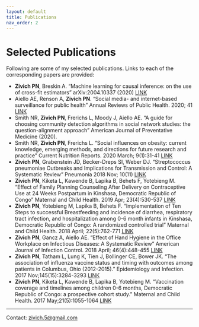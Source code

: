 ```yaml
---
layout: default
title: Publications
nav_order: 2
---
```


# Selected Publications

Following are some of my selected publications. Links to each of the corresponding papers are provided:

*   **Zivich PN**, Breskin A. “Machine learning for causal inference: on the use of cross-fit estimators” arXiv:2004.10337 (2020) [LINK](https://arxiv.org/abs/2004.10337)
*   Aiello AE, Renson A, **Zivich PN**. “Social media- and internet-based surveillance for public health” Annual Reviews of Public Health. 2020; 41 [LINK](https://www.annualreviews.org/doi/abs/10.1146/annurev-publhealth-040119-094402)
*   Smith NR, **Zivich PN**, Frerichs L, Moody J, Aiello AE. “A guide for choosing community detection algorithms in social network studies: the question-alignment approach” American Journal of Preventative Medicine (2020).
*   Smith NR, **Zivich PN**, Frerichs L. “Social influences on obesity: current knowledge, emerging methods, and directions for future research and practice” Current Nutrition Reports. 2020 March; 9(1):31-41 [LINK](https://link.springer.com/article/10.1007%2Fs13668-020-00302-8)
*   **Zivich PN**, Grabenstein JD, Becker-Dreps SI, Weber DJ. “Streptococcus pneumoniae Outbreaks and Implications for Transmission and Control: A Systematic Review” Pneumonia 2018 Nov; 10(11) [LINK](https://link.springer.com/article/10.1186/s41479-018-0055-4)
*   **Zivich PN**, Kiketa L, Kawende B, Lapika B, Behets F, Yotebieng M. “Effect of Family Planning Counseling After Delivery on Contraceptive Use at 24 Weeks Postpartum in Kinshasa, Democratic Republic of Congo” Maternal and Child Health. 2019 Apr; 23(4):530-537 [LINK](https://link.springer.com/article/10.1007%2Fs10995-018-2667-y) 
*   **Zivich PN**, Yotebieng M, Lapika B, Behets F. “Implementation of Ten Steps to successful Breastfeeding and incidence of diarrhea, respiratory tract infection, and hospitalization among 0-6 month infants in Kinshasa, Democratic Republic of Congo: A randomized controlled trial” Maternal and Child Health. 2018 April; 22(5):762-771 [LINK](https://link.springer.com/article/10.1007%2Fs10995-018-2446-9)
* 	**Zivich PN**, Gancz A, Aiello AE. “Effect of Hand Hygiene in the Office Workplace on Infectious Diseases: A Systematic Review” American Journal of Infection Control. 2018 April; 46(4):448-455 [LINK](https://www.sciencedirect.com/science/article/pii/S0196655317311483)
* 	**Zivich PN**, Tatham L, Lung K, Tien J, Bollinger CE, Bower JK. “The association of influenza vaccine status and timing with outcomes among patients in Columbus, Ohio (2012-2015).” Epidemiology and Infection. 2017 Nov;145(15):3284-3293 [LINK](https://doi.org/10.1017/S0950268817002163)
* 	**Zivich PN**, Kiketa L, Kawende B, Lapika B, Yotebieng M. “Vaccination coverage and timelines among children 0-6 months, Democratic Republic of Congo: a prospective cohort study.” Maternal and Child Health. 2017 May;21(5):1055-1064 [LINK](https://doi.org/10.1007/s10995-016-2201-z)

---------------

Contact: zivich.5@gmail.com

